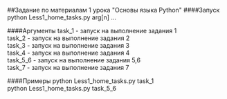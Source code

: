 ##Задание по материалам 1 урока "Основы языка Python"
####Запуск
python Less1_home_tasks.py arg[n] ...  

####Аргументы
task_1   - запуск на выполнение задания 1  
task_2   - запуск на выполнение задания 2  
task_3   - запуск на выполнение задания 3  
task_4   - запуск на выполнение задания 4  
task_5_6 - запуск на выполнение задания 5,6  
task_7   - запуск на выполнение задания 7  

####Примеры
python Less1_home_tasks.py task_1  
python Less1_home_tasks.py task_5_6